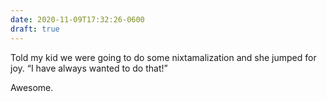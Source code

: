 ```yaml
---
date: 2020-11-09T17:32:26-0600
draft: true
---
```




Told my kid we were going to do some nixtamalization and she jumped for joy. “I have always wanted to do that!”

Awesome.



